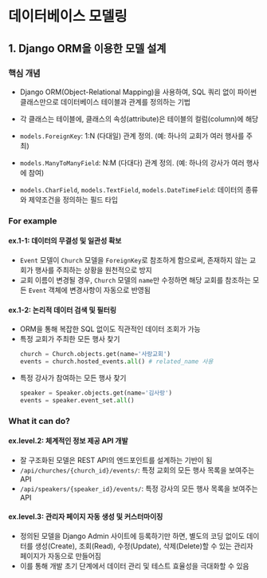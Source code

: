 # 데이터베이스 모델링

## 1. Django ORM을 이용한 모델 설계

### 핵심 개념
- Django ORM(Object-Relational Mapping)을 사용하여, SQL 쿼리 없이 파이썬 클래스만으로 데이터베이스 테이블과 관계를 정의하는 기법
- 각 클래스는 테이블에, 클래스의 속성(attribute)은 테이블의 컬럼(column)에 해당

- `models.ForeignKey`: 1:N (다대일) 관계 정의. (예: 하나의 교회가 여러 행사를 주최)
- `models.ManyToManyField`: N:M (다대다) 관계 정의. (예: 하나의 강사가 여러 행사에 참여)
- `models.CharField`, `models.TextField`, `models.DateTimeField`: 데이터의 종류와 제약조건을 정의하는 필드 타입

### For example

#### ex.1-1: 데이터의 무결성 및 일관성 확보
- `Event` 모델이 `Church` 모델을 `ForeignKey`로 참조하게 함으로써, 존재하지 않는 교회가 행사를 주최하는 상황을 원천적으로 방지
- 교회 이름이 변경될 경우, `Church` 모델의 `name`만 수정하면 해당 교회를 참조하는 모든 `Event` 객체에 변경사항이 자동으로 반영됨

#### ex.1-2: 논리적 데이터 검색 및 필터링
- ORM을 통해 복잡한 SQL 없이도 직관적인 데이터 조회가 가능
- 특정 교회가 주최한 모든 행사 찾기
  ```python
  church = Church.objects.get(name='사랑교회')
  events = church.hosted_events.all() # related_name 사용
  ```
- 특정 강사가 참여하는 모든 행사 찾기
  ```python
  speaker = Speaker.objects.get(name='김사랑')
  events = speaker.event_set.all()
  ```

### What it can do?

#### ex.level.2: 체계적인 정보 제공 API 개발
- 잘 구조화된 모델은 REST API의 엔드포인트를 설계하는 기반이 됨
- `/api/churches/{church_id}/events/`: 특정 교회의 모든 행사 목록을 보여주는 API
- `/api/speakers/{speaker_id}/events/`: 특정 강사의 모든 행사 목록을 보여주는 API

#### ex.level.3: 관리자 페이지 자동 생성 및 커스터마이징
- 정의된 모델을 Django Admin 사이트에 등록하기만 하면, 별도의 코딩 없이도 데이터를 생성(Create), 조회(Read), 수정(Update), 삭제(Delete)할 수 있는 관리자 페이지가 자동으로 만들어짐
- 이를 통해 개발 초기 단계에서 데이터 관리 및 테스트 효율성을 극대화할 수 있음